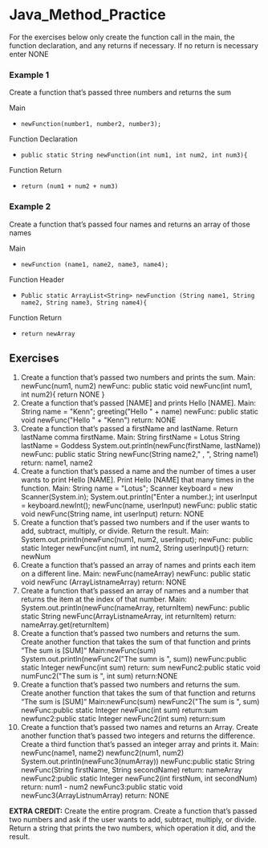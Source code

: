 # Java_Method_Practice

For the exercises below only create the function call in the main, the function declaration, and any returns if necessary. If no return is necessary enter NONE
### Example 1
Create a function that’s passed three numbers and returns the sum

Main

* ```newFunction(number1, number2, number3);```

Function Declaration

* ```public static String newFunction(int num1, int num2, int num3){```

Function Return

* ```return (num1 + num2 + num3)```

### Example 2
Create a function that’s passed four names and returns an array of those names

Main

* ```newFunction (name1, name2, name3, name4);```

Function Header

* ```Public static ArrayList<String> newFunction (String name1, String name2, String name3, String name4){```

Function Return

* ```return newArray```

## Exercises
1. Create a function that’s passed two numbers and prints the sum.
Main: newFunc(num1, num2)
newFunc: public static void newFunc(int num1, int num2){
return NONE
}
2. Create a function that’s passed [NAME] and prints Hello [NAME].
Main: String name = "Kenn";
      greeting("Hello " + name)
newFunc: public static void newFunc("Hello " + "Kenn")
return: NONE
3. Create a function that’s passed a firstName and lastName. Return lastName comma firstName.
Main: String firstName = Lotus
      String lastName = Goddess
      System.out.println(newFunc(firstName, lastName))
newFunc: public static String newFunc(String name2," , ", String name1)
return: name1, name2
4. Create a function that’s passed a name and the number of times a user wants to print Hello [NAME]. Print Hello [NAME] that many times in the function.
Main: String name = "Lotus";
      Scanner keyboard = new Scanner(System.in);
      System.out.println("Enter a number.);
      int userInput = keyboard.newInt();
     newFunc(name, userInput)
newFunc: public static void newFunc(String name, int userInput)
return: NONE
5. Create a function that’s passed two numbers and if the user wants to add, subtract, multiply, or divide. Return the result.
Main: System.out.println(newFunc(num1, num2, userInput);
newFunc: public static Integer newFunc(int num1, int num2, String userInput){}
return: newNum
6. Create a function that’s passed an array of names and prints each item on a different line.
Main: newFunc(nameArray)
newFunc: public static void newFunc (ArrayList<String>nameArray)
return: NONE
7. Create a function that’s passed an array of names and a number that returns the item at the index of that number.
Main: System.out.println(newFunc(nameArray, returnItem)
newFunc: public static String newFunc(ArrayList<String>nameArray, int returnItem)
return: nameArray.get(returnItem)
8. Create a function that’s passed two numbers and returns the sum. Create another function that takes the sum of that function and prints “The sum is [SUM]“
Main:newFunc(sum)
     System.out.println(newFunc2("The sumn is ", sum))
newFunc:public static Integer newFunc(int sum)
return: sum
newFunc2:public static void numFunc2("The sum is ", int sum)
return:NONE
9. Create a function that’s passed two numbers and returns the sum. Create another function that takes the sum of that function and returns “The sum is [SUM]“
Main:newFunc(sum)
     newFunc2("The sum is ", sum)
newFunc:public static Integer newFunc(int sum)
return:sum
newfunc2:public static Integer newFunc2(int sum)
return:sum
10. Create a function that’s passed two names and returns an Array. Create another function that’s passed two integers and returns the difference. Create a third function that’s passed an integer array and prints it.
Main: newFunc(name1, name2)
      newfunc2(num1, num2)
      System.out.println(newFunc3(numArray))
newFunc:public static String newFunc(String firstName, String secondName)
return: nameArray
newFunc2:public static Integer newFunc2(int firstNum, int secondNum)
return: num1 - num2
newFunc3:public static void newFunc3(ArrayList<Integer>numArray)
return: NONE

**EXTRA CREDIT:**
Create the entire program. Create a function that’s passed two numbers and ask if the user wants to add, subtract, multiply, or divide. Return a string that prints the two numbers, which operation it did, and the result.
